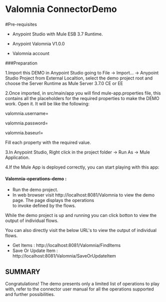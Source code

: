 ﻿Valomnia ConnectorDemo
==================================



###
#Pre-requisites


* Anypoint Studio with Mule ESB 3.7 Runtime.

* Anypoint Valomnia V1.0.0

* Valomnia account





###Preparation

1.Import this DEMO in Anypoint Studio going to File → Import…​ → Anypoint Studio Project from External Localtion, select the demo project root and choose the Server Runtime as Mule Server 3.7.0 CE or EE

2.Once imported, in src/main/app you will find mule-app.properties file, this contains all the placeholders for the required properties to make the DEMO work. Open it. It will be like the following:

valomnia.username=

valomnia.password=

valomnia.baseurl=

Fill each property with the required value.

3.In Anypoint Studio, Right click in the project folder → Run As → Mule Application.

4.If the Mule App is deployed correctly, you can start playing with this app:



#### Valomnia-operations-demo :

* Run the demo project.
* In web browser visit http://localhost:8081/Valomnia to view the demo page. The page displays the operations  
to invoke  defined by the flows.

While the demo project is
 up and running  you can click botton  to view the output of individual flows.

You can also directly visit the below URL's to view the output of individual flows.

* Get Items : http://localhost:8081/Valomnia/FindItems
* Save Or Update Item : http://localhost:8081/Valomnia/SaveOrUpdateItem

SUMMARY
-------

Congratulations! The demo presents only a limited list of operations to play with, refer to the connector user manual for all the operations supported and further possibilities.












